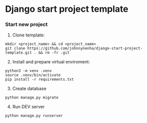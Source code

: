 # Django start project template

### Start new project

1. Clone template:
```
mkdir <project_name> && cd <project_name>
git clone https://github.com/johnnynenha/django-start-project-template.git . && rm -fr .git
```
2. Install and prepare virtual enviroment:
 ```
python3 -m venv .venv
source .venv/bin/activate
pip install -r requirements.txt
```
3. Create database
```
python manage.py migrate
```
4. Run DEV server
```
python manage.py runserver
```
